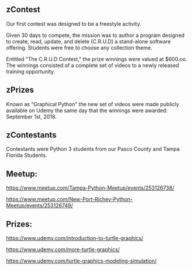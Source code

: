 ## zContest

Our first contest was designed to be a freestyle activity. 

Given 30 days to compete, the mission was to author a program
designed to create, read, update, and delete (C.R.U.D) a 
stand-alone software offering. Students were free to choose any 
collection theme.

Entitled "The C.R.U.D Contest," the prize winnings were valued
at $600.oo. The winnings consisted of a complete set of videos 
to a newly released training opportunity. 

## zPrizes
Known as “Graphical Python” the new set of videos were made 
publicly available on Udemy the same day that the winnings 
were awarded: September 1st, 2018.

## zContestants
Contestants were Python 3 students from our Pasco County 
and Tampa Florida Students.

## Meetup:

https://www.meetup.com/Tampa-Python-Meetup/events/253126738/

https://www.meetup.com/New-Port-Richey-Python-Meetup/events/253126749/

## Prizes:

https://www.udemy.com/introduction-to-turtle-graphics/

https://www.udemy.com/more-turtle-graphics/

https://www.udemy.com/turtle-graphics-modeling-simulation/

